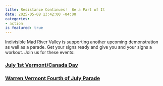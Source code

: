 ```yaml
---
title: Resistance Continues!  Be a Part of It
date: 2025-05-08 13:42:00 -04:00
categories:
- action
is featured: true
---
```


Indivisible Mad River Valley is supporting another upcoming demonstration as well as a parade.  Get your signs ready and give you and your signs a workout.  Join us for these events:

### [July 1st Vermont/Canada Day](https://vermontcando.org/)

### [Warren Vermont Fourth of July Parade](https://madrivervalley.com/4th/#:~:text=For%202025%2C%20the%2075th-parade%20%2876th%20year%20but%20we,starts%20at%2010%20AM%20on%20July%204%2C%202025.)